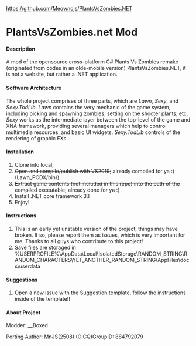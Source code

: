 https://github.com/Meownojs/PlantsVsZombies.NET

# PlantsVsZombies.net Mod

#### Description
A mod of the opensource cross-platform C# Plants Vs Zombies remake (originated from codes in an olde-mobile version) PlantsVsZombies.NET, it is not a website, but rather a .NET application.

#### Software Architecture
The whole project comprises of three parts, which are *Lawn*, *Sexy*, and *Sexy.TodLib*.
*Lawn* contains the very mechanic of the game system, including picking and spawning zombies, setting on the shooter plants, etc.
*Sexy* works as the intermediate layer between the top-level of the game and XNA framework, providing several managers which help to control multimedia resources, and basic UI widgets.
*Sexy.TodLib* controls of the rendering of graphic FXs.

#### Installation

1.  Clone into local;
2.	~~Open and compile/publish with VS2019;~~ already compiled for ya :) (Lawn_PCDX/bin/)
3.	~~Extract game contents (not included in this repo) into the path of the compiled executable;~~ already done for ya :)
4.  Install .NET core framework 3.1
5.	Enjoy!

#### Instructions

1.  This is an early yet unstable version of the project, things may have broken. If so, please report them as issues, which is very important for me. Thanks to all guys who contribute to this project!
2.	Save files are storaged in %USERPROFILE%\AppData\Local\IsolatedStorage\RANDOM_STRING\RANDOM_CHARACTERS\YET_ANOTHER_RANDOM_STRING\AppFiles\docs\userdata

#### Suggestions

1.  Open a new issue with the Suggestion template, follow the instructions inside of the template!!


#### About Project

Modder: __Boxed

Porting Author: MnJS(2508)
(OICQ)GroupID: 884792079
